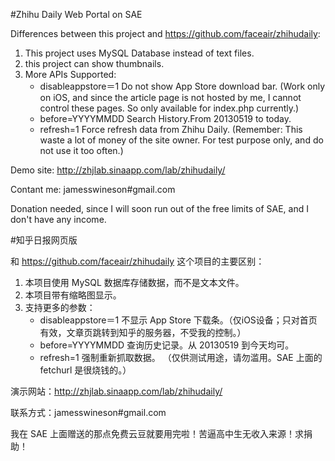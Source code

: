 #Zhihu Daily Web Portal on SAE

Differences between this project and https://github.com/faceair/zhihudaily:

1. This project uses MySQL Database instead of text files.
2. this project can show thumbnails.
3. More APIs Supported:
    * disableappstore＝1 Do not show App Store download bar. (Work only on iOS, and since the article page is not hosted by me, I cannot control these pages. So only available for index.php currently.)
    * before=YYYYMMDD Search History.From 20130519 to today.
    * refresh=1 Force refresh data from Zhihu Daily. (Remember: This waste a lot of money of the site owner. For test purpose only, and do not use it too often.)

Demo site: http://zhjlab.sinaapp.com/lab/zhihudaily/

Contant me: jamesswineson#gmail.com

Donation needed, since I will soon run out of the free limits of SAE, and I don't have any income.

#知乎日报网页版

和 https://github.com/faceair/zhihudaily 这个项目的主要区别：

1. 本项目使用 MySQL 数据库存储数据，而不是文本文件。
2. 本项目带有缩略图显示。
3. 支持更多的参数：
    * disableappstore＝1 不显示 App Store 下载条。（仅iOS设备；只对首页有效，文章页跳转到知乎的服务器，不受我的控制。）
    * before=YYYYMMDD 查询历史记录。从 20130519 到今天均可。
    * refresh=1 强制重新抓取数据。 （仅供测试用途，请勿滥用。SAE 上面的 fetchurl 是很烧钱的。）

演示网站：http://zhjlab.sinaapp.com/lab/zhihudaily/

联系方式：jamesswineson#gmail.com

我在 SAE 上面赠送的那点免费云豆就要用完啦！苦逼高中生无收入来源！求捐助！